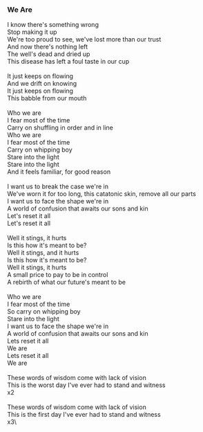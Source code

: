 ### We Are

I know there's something wrong\
Stop making it up\
We're too proud to see, we've lost more than our trust\
And now there's nothing left\
The well's dead and dried up\
This disease has left a foul taste in our cup\
\
It just keeps on flowing\
And we drift on knowing\
It just keeps on flowing\
This babble from our mouth\
\
Who we are\
I fear most of the time\
Carry on shuffling in order and in line\
Who we are\
I fear most of the time\
Carry on whipping boy\
Stare into the light\
Stare into the light\
And it feels familiar, for good reason\
\
I want us to break the case we're in\
We've worn it for too long, this catatonic skin, remove all our parts\
I want us to face the shape we're in\
A world of confusion that awaits our sons and kin\
Let's reset it all\
Let's reset it all\
\
Well it stings, it hurts\
Is this how it's meant to be?\
Well it stings, and it hurts\
Is this how it's meant to be?\
Well it stings, it hurts\
A small price to pay to be in control\
A rebirth of what our future's meant to be\
\
Who we are\
I fear most of the time\
So carry on whipping boy\
Stare into the light\
I want us to face the shape we're in\
A world of confusion that awaits our sons and kin\
Lets reset it all\
We are\
Lets reset it all\
We are\
\
These words of wisdom come with lack of vision\
This is the worst day I've ever had to stand and witness\
x2\
\
These words of wisdom come with lack of vision\
This is the first day I've ever had to stand and witness\
x3\
